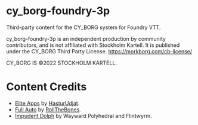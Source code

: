 # cy_borg-foundry-3p

Third-party content for the CY_BORG system for Foundry VTT.

cy_borg-foundry-3p is an independent production by community contributors,
and is not affiliated with Stockholm Kartell. It is published under the CY_BORG Third Party License. 
https://morkborg.com/cb-license/

CY_BORG IS ©2022 STOCKHOLM KARTELL.


# Content Credits

  * [Elite Apps](https://hasturudjat.itch.io/apps-4-ellite) by [HasturUdjat](https://hasturudjat.itch.io/).
  * [Full Auto](https://rollthebones.itch.io/full-auto) by [RollTheBones](https://rollthebones.itch.io/).
  * [Impudent Dolph](https://flintwyrm.itch.io/impudent-dolph) by Wayward Polyhedral and Flintwyrm.
